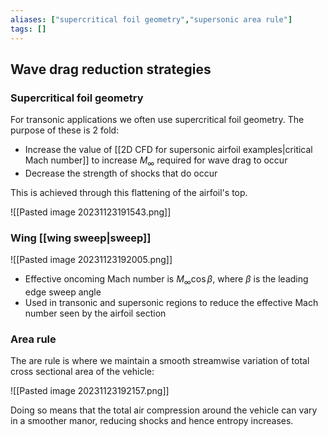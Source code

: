 ```yaml
---
aliases: ["supercritical foil geometry","supersonic area rule"]
tags: []
---
```


## Wave drag reduction strategies

### Supercritical foil geometry

For transonic applications we often use supercritical foil geometry. The purpose of these is 2 fold:
- Increase the value of [[2D CFD for supersonic airfoil examples|critical Mach number]] to increase $M_{\infty}$ required for wave drag to occur
- Decrease the strength of shocks that do occur

This is achieved through this flattening of the airfoil's top.

![[Pasted image 20231123191543.png]]

### Wing [[wing sweep|sweep]]

![[Pasted image 20231123192005.png]]

- Effective oncoming Mach number is $M_{\infty}\cos \beta$, where $\beta$ is the leading edge sweep angle
- Used in transonic and supersonic regions to reduce the effective Mach number seen by the airfoil section

### Area rule

The are rule is where we maintain a smooth streamwise variation of total cross sectional area of the vehicle:

![[Pasted image 20231123192157.png]]

Doing so means that the total air compression around the vehicle can vary in a smoother manor, reducing shocks and hence entropy increases.
